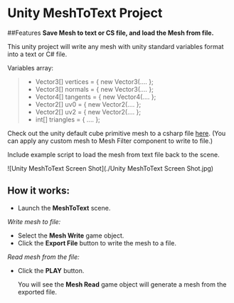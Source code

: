 # Unity MeshToText Project

##Features
**Save Mesh to text or CS file, and load the Mesh from file.**

This unity project will write any mesh with unity standard variables format into a text or C# file.

Variables array: 
>* Vector3[] vertices = { new Vector3(.... };
>* Vector3[] normals = { new Vector3(.... };
>* Vector4[] tangents = { new Vector4(.... };
>* Vector2[] uv0 = { new Vector2(.... };
>* Vector2[] uv2 = { new Vector2(.... };
>* int[] triangles = { .... };

Check out the unity default cube primitive mesh to a csharp file [here](https://github.com/michael430/Unity_MeshToText/blob/master/Assets/BakedMeshData.cs).
(You can apply any custom mesh to Mesh Filter component to write to file.)

Include example script to load the mesh from text file back to the scene.


![Unity MeshToText Screen Shot](./Unity MeshToText Screen Shot.jpg)

## How it works:

- Launch the **MeshToText** scene.

*Write mesh to file:*
- Select the **Mesh Write** game object.
- Click the **Export File** button to write the mesh to a file.

*Read mesh from the file:*
- Click the **PLAY** button. 
  
  You will see the **Mesh Read** game object will generate a mesh from the exported file.
